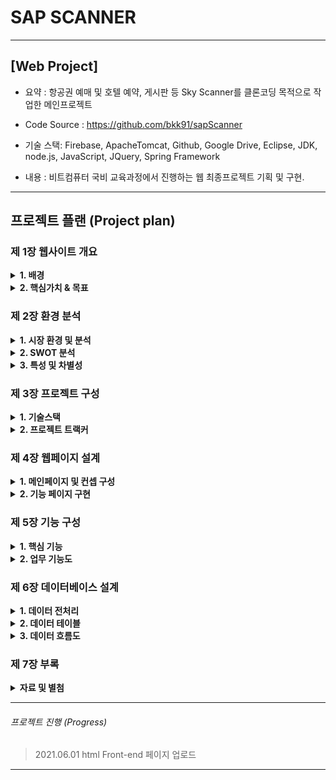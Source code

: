 
# SAP SCANNER
---
## [Web Project] 

- 요약 : 항공권 예매 및 호텔 예약, 게시판 등 Sky Scanner를 클론코딩 목적으로 작업한 메인프로젝트

- Code Source : https://github.com/bkk91/sapScanner

- 기술 스택: Firebase, ApacheTomcat, Github, Google Drive, Eclipse, JDK, node.js, JavaScript, JQuery, Spring Framework

- 내용 : 비트컴퓨터 국비 교육과정에서 진행하는 웹 최종프로젝트 기획 및 구현.

---
## 프로젝트 플랜 (Project plan)

### 제 1장 웹사이트 개요

<details>
<summary> <b> 1. 배경 </b> </summary>
<div markdown="1"> 
<img src="./img/contents1_1.png"  width="800"> 
</div>
</details>

<details>  
<summary> <b> 2. 핵심가치 & 목표 </b> </summary>
<div markdown="1"> 
<img src="./img/contents1_2_1.png"  width="800"> 
</div>
</details>

### 제 2장 환경 분석

<details>
<summary> <b> 1. 시장 환경 및 분석 </b> </summary>
<div markdown="1"> 
<img src="./img/contents2_1.png"  width="800"> 
<img src="./img/contents2_2.png"  width="800"> 
<img src="./img/contents2_3.png"  width="800"> 
</div>
</details>

<details>
<summary> <b> 2. SWOT 분석 </b> </summary>
<div markdown="1"> 
<img src="./img/contents2_4.png"  width="800"> 
</div>
</details>

<details>
<summary> <b> 3. 특성 및 차별성 </b> </summary>
<div markdown="1"> 
<img src="./img/contents2_5.png"  width="800">
<img src="./img/contents2_6.png"  width="800">
<img src="./img/contents2_7.png"  width="800">
</div>
</details>

### 제 3장 프로젝트 구성
  
<details>
<summary> <b> 1. 기술스택 </b> </summary>
<div markdown="1"> 
<img src="./img/contents3_1.png"  width="800"> 
</div>
</details>
  
<details>
<summary> <b> 2. 프로젝트 트랙커 </b> </summary>
<div markdown="1"> 
<img src="./img/contents3_2.png"  width="800"> 
</div>
</details>

### 제 4장 웹페이지 설계

<details>
<summary> <b> 1. 메인페이지 및 컨셉 구성 </b> </summary>
<div markdown="1"> 
<img src="./img/contents4_1.png"  width="800"> 
</div>
</details>

<details>
<summary> <b> 2. 기능 페이지 구현 </b> </summary>
<div markdown="1"> 
<img src="./img/contents4_2.png"  width="800">
<img src="./img/contents4_3.png"  width="800"> 
<img src="./img/contents4_4.png"  width="800"> 
<img src="./img/contents4_5.png"  width="800"> 
<img src="./img/contents4_6.png"  width="800"> 
<img src="./img/contents4_7.png"  width="800"> 
<img src="./img/contents4_8.png"  width="800"> 
<img src="./img/contents4_9.png"  width="800"> 
<img src="./img/contents4_10.png"  width="800"> 
</div>
</details>

### 제 5장 기능 구성

<details>
<summary> <b> 1. 핵심 기능 </b> </summary>
<div markdown="1"> 
<img src="./img/contents5_1.png"  width="800">
<img src="./img/contents5_2.png"  width="800"> 
<img src="./img/contents5_3.png"  width="800"> 
</div>
</details>

<details>
<summary> <b> 2. 업무 기능도 </b> </summary>
<div markdown="1"> 
<img src="./img/contents5_4.png"  width="800"> 
</div>
</details>

### 제 6장 데이터베이스 설계

<details>
<summary> <b> 1. 데이터 전처리 </b> </summary>
<div markdown="1"> 
<img src="./img/contents6_1.png"  width="800"> 
</div>
</details>

<details>
<summary> <b> 2. 데이터 테이블 </b> </summary>
<div markdown="1"> 
<img src="./img/contents6_2.png"  width="800">
<img src="./img/contents6_3.png"  width="800"> 
<img src="./img/contents6_4.png"  width="800"> 
<img src="./img/contents6_5.png"  width="800"> 
<img src="./img/contents6_6.png"  width="800"> 
<img src="./img/contents6_7.png"  width="800"> 
<img src="./img/contents6_8_1.png"  width="800"> 
<img src="./img/contents6_9.png"  width="800"> 
<img src="./img/contents6_10.png"  width="800"> 
<img src="./img/contents6_11_1.png"  width="800"> 
<img src="./img/contents6_12.png"  width="800"> 
<img src="./img/contents6_13.png"  width="800"> 
<img src="./img/contents6_14.png"  width="800"> 
<img src="./img/contents6_15.png"  width="800"> 
<img src="./img/contents6_16.png"  width="800"> 
</div>
</details>

<details>
<summary> <b> 3. 데이터 흐름도 </b> </summary>
<div markdown="1"> 
<img src="./img/contents6_17.png"  width="800"> 
</div>
</details>



### 제 7장 부록

<details>
<summary> <b> 자료 및 별첨 </b> </summary>
<div markdown="1"> 
<img src="./img/contents7_1.png"  width="800"> 
</div>
</details>

---

###### 프로젝트 진행 (Progress)

> 2021.06.01 html Front-end 페이지 업로드 

---
